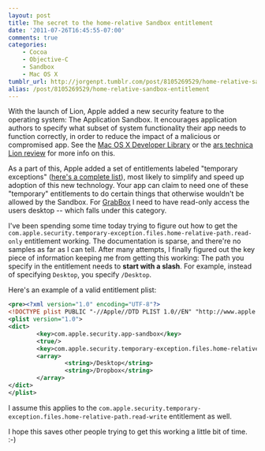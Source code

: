 ```yaml
---
layout: post
title: The secret to the home-relative Sandbox entitlement
date: '2011-07-26T16:45:55-07:00'
comments: true
categories:
    - Cocoa
    - Objective-C
    - Sandbox
    - Mac OS X
tumblr_url: http://jorgenpt.tumblr.com/post/8105269529/home-relative-sandbox-entitlement
alias: /post/8105269529/home-relative-sandbox-entitlement
---
```


With the launch of Lion, Apple added a new security feature to the operating system: The Application Sandbox. It encourages application authors to specify what subset of system functionality their app needs to function correctly, in order to reduce the impact of a malicious or compromised app. See the [Mac OS X Developer Library][dev-library-sandbox] or the [ars technica Lion review][ars-lion-review] for more info on this.

As a part of this, Apple added a set of entitlements labeled "temporary exceptions" ([here's a complete list](http://developer.apple.com/library/mac/#documentation/Security/Conceptual/CodeSigningGuide/ApplicationSandboxingEntitlementKeys/ApplicationSandboxingEntitlementKeys.html)), most likely to simplify and speed up adoption of this new technology. Your app can claim to need one of these "temporary" entitlements to do certain things that otherwise wouldn't be allowed by the Sandbox. For [GrabBox](http://grabbox.devsoft.no) I need to have read-only access the users desktop -- which falls under this category.

I've been spending some time today trying to figure out how to get the `com.apple.security.temporary-exception.files.home-relative-path.read-only` entitlement working. The documentation is sparse, and there're no samples as far as I can tell. After many attempts, I finally figured out the key piece of information keeping me from getting this working: The path you specify in the entitlement needs to **start with a slash**. For example, instead of specifying `Desktop`, you specify `/Desktop`.

Here's an example of a valid entitlement plist:

```xml Info.plist
<pre><?xml version="1.0" encoding="UTF-8"?>
<!DOCTYPE plist PUBLIC "-//Apple//DTD PLIST 1.0//EN" "http://www.apple.com/DTDs/PropertyList-1.0.dtd">
<plist version="1.0">
<dict>
        <key>com.apple.security.app-sandbox</key>
        <true/>
        <key>com.apple.security.temporary-exception.files.home-relative-path.read-only</key>
        <array>
                <string>/Desktop</string>
                <string>/Dropbox</string>
        </array>
</dict>
</plist>
```

I assume this applies to the `com.apple.security.temporary-exception.files.home-relative-path.read-write` entitlement as well.

I hope this saves other people trying to get this working a little bit of time. :-)

[dev-library-sandbox]: http://developer.apple.com/library/mac/documentation/General/Conceptual/MOSXAppProgrammingGuide/AppRuntime/AppRuntime.html#//apple_ref/doc/uid/TP40010543-CH2-SW7
[ars-lion-review]: http://arstechnica.com/apple/2011/07/mac-os-x-10-7.ars/9#sandboxing
